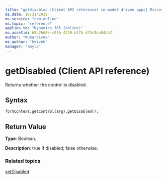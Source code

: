 ```yaml
---
title: "getDisabled (Client API reference) in model-driven apps| MicrosoftDocs"
ms.date: 10/31/2018
ms.service: "crm-online"
ms.topic: "reference"
applies_to: "Dynamics 365 (online)"
ms.assetid: b9a26d0e-c0fb-4239-b17b-df5c9aa84cb2
author: "KumarVivek"
ms.author: "kvivek"
manager: "amyla"
---
```

# getDisabled (Client API reference)

Returns whether the control is disabled.

## Syntax

`formContext.getControl(arg).getDisabled();`

## Return Value

**Type**: Boolean.

**Description**: true if disabled; false otherwise. 

### Related topics

[setDisabled](setDisabled.md)